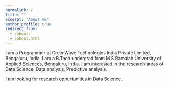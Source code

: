 ```yaml
---
permalink: /
title: ""
excerpt: "About me"
author_profile: true
redirect_from: 
  - /about/
  - /about.html
---
```


I am a Programmer at GreenWave Technologies India Private Limited, Bengaluru, India. I am a B.Tech undergrad from M S Ramaiah University of Applied Sciences, Bengaluru, India. I am interested in the research areas of Data Science, Data analysis, Predictive analysis. 

I am looking for research oppurtunities in Data Science.
